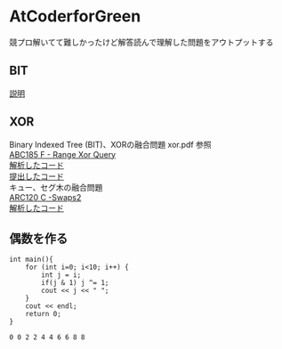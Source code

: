 # AtCoderforGreen
競プロ解いてて難しかったけど解答読んで理解した問題をアウトプットする
## BIT
[説明](https://qiita.com/DaikiSuyama/items/7295f5160a51684554a7#bit%E3%81%A7%E3%81%AE%E5%80%A4%E3%81%AE%E6%9B%B4%E6%96%B0)
## XOR 
Binary Indexed Tree (BIT)、XORの融合問題 xor.pdf 参照  
[ABC185 F - Range Xor Query](https://atcoder.jp/contests/abc185/tasks/abc185_f)   
[解析したコード](https://atcoder.jp/contests/abc185/submissions/20092098)  
[提出したコード](https://atcoder.jp/contests/abc185/submissions/22776230)  
 キュー、セグ木の融合問題  
 [ARC120 C -Swaps2](https://atcoder.jp/contests/arc120/tasks/arc120_c)  
 [解析したコード](https://atcoder.jp/contests/arc120/submissions/22896481)  
## 偶数を作る  
``` 
int main(){
	for (int i=0; i<10; i++) {
		int j = i;
		if(j & 1) j ^= 1;
		cout << j << " ";
	}
	cout << endl;
	return 0;
} 
```
```0 0 2 2 4 4 6 6 8 8```

